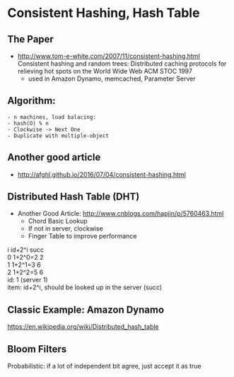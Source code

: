 # Consistent Hashing, Hash Table

## The Paper
-  http://www.tom-e-white.com/2007/11/consistent-hashing.html
Consistent hashing and random trees: Distributed caching protocols for relieving hot spots on the World Wide Web
ACM STOC 1997
	- used in Amazon Dynamo, memcached, Parameter Server

## Algorithm:
	- n machines, load balacing:
	- hash(O) % n
	- Clockwise -> Next One
	- Duplicate with multiple-object

## Another good article
- http://afghl.github.io/2016/07/04/consistent-hashing.html

## Distributed Hash Table (DHT)
- Another Good Article: http://www.cnblogs.com/hapjin/p/5760463.html
	- Chord Basic Lookup
	- If not in server, clockwise
	- Finger Table to improve performance

i   id+2^i    succ  
0   1+2^0=2    2  
1   1+2^1=3    6  
2   1+2^2=5    6  
id: 1 (server 1)  
item: id+2^i, should be looked up in the server (succ)

## Classic Example: Amazon Dynamo

https://en.wikipedia.org/wiki/Distributed_hash_table

## Bloom Filters
 Probabilistic: if a lot of independent bit agree, just accept it as true
